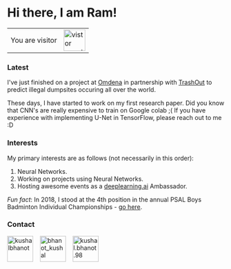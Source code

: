 # Hi there, I am Ram!

<table>
  <tr>
    <td>You are visitor</td>
    <td><img src="https://profile-counter.glitch.me/ramanshsharma2806/count.svg" alt="vistor count" height="50" /></td>
  </tr>
</table>



### Latest

I've just finished on a project at [Omdena](https://omdena.com/) in partnership with [TrashOut](https://www.trashout.ngo/) to predict illegal dumpsites occuring all over the world.

These days, I have started to work on my first research paper. Did you know that CNN's are really expensive to train on Google colab ;( If you have experience with implementing U-Net in TensorFlow, please reach out to me :D

### Interests

My primary interests are as follows (not necessarily in this order):

1. Neural Networks.
2. Working on projects using Neural Networks.
3. Hosting awesome events as a [deeplearning.ai](http://deeplearning.ai/) Ambassador.

*Fun fact*: In 2018, I stood at the 4th position in the annual PSAL Boys Badminton Individual Championships - [go here](https://challonge.com/2018PSALBoysSingles/standings).

### Contact

<p align="left">
  <a href="https://linkedin.com/in/ramanshsharma" target="_blank"><img align="center" src="https://cdn.jsdelivr.net/npm/simple-icons@3.0.1/icons/linkedin.svg" alt="kushalbhanot" height="60" width="60" /></a> &nbsp;&nbsp;
<a href="https://twitter.com/ramanshsharma1" target="_blank"><img align="center" src="https://cdn.jsdelivr.net/npm/simple-icons@3.0.1/icons/twitter.svg" alt="bhanot_kushal" height="60" width="60" /></a> &nbsp;&nbsp;
<a href="mailto:sharmar@bxscience.edu" target="_blank"><img align="center" src="https://cdn.jsdelivr.net/npm/simple-icons@3.0.1/icons/gmail.svg" alt="kushal.bhanot.98" height="60" width="60" /></a>
</p>
